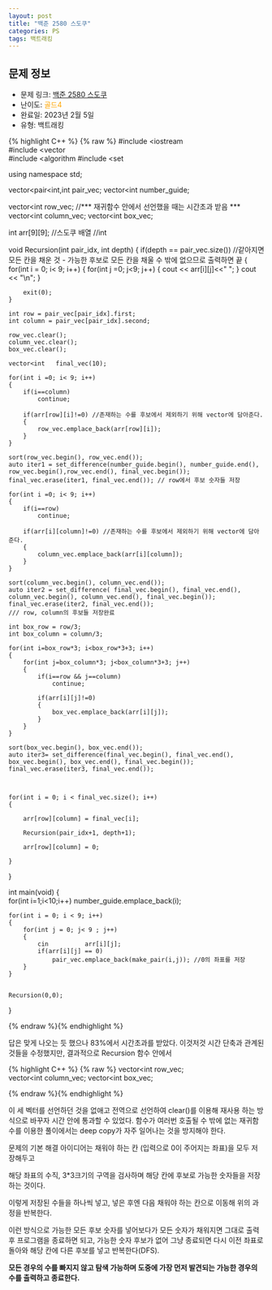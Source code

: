 ```yaml
---
layout: post
title: "백준 2580 스도쿠"
categories: PS
tags: 백트래킹
---
```


## 문제 정보
- 문제 링크: [백준 2580 스도쿠](https://www.acmicpc.net/problem/2580)
- 난이도: <span style="color:#FFA500">골드4</span>
- 완료일: 2023년 2월 5일
- 유형: 백트래킹

{% highlight C++ %} {% raw %}
#include <iostream	
#include <vector	
#include <algorithm	
#include <set	

using namespace std;

vector<pair<int,int		 pair_vec;
vector<int	 number_guide;

vector<int	 row_vec;   //*** 재귀함수 안에서 선언했을 때는 시간초과 받음 *** vector<int	 column_vec;
vector<int	 box_vec; 

int arr[9][9]; //스도쿠 배열
//int 

void Recursion(int pair_idx, int depth)
{
	if(depth == pair_vec.size()) //같아지면 모든 칸을 채운 것 -	 가능한 후보로 모든 칸을 채울 수 밖에 없으므로 출력하면 끝
	{
		for(int i = 0; i< 9; i++)
		{
			for(int j =0; j<9; j++)
			{
				cout << arr[i][j]<<" ";
			}
			cout << "\n";
		}
		
		exit(0);
	}
	
	int row = pair_vec[pair_idx].first;
	int column = pair_vec[pair_idx].second;
		
	row_vec.clear();
	column_vec.clear();
	box_vec.clear();
	
	vector<int	 final_vec(10);
	
	for(int i =0; i< 9; i++)
	{
		if(i==column)
			continue;
		
		if(arr[row][i]!=0) //존재하는 수를 후보에서 제외하기 위해 vector에 담아준다.
		{
			row_vec.emplace_back(arr[row][i]);
		}
	}
	
	sort(row_vec.begin(), row_vec.end());
	auto iter1 = set_difference(number_guide.begin(), number_guide.end(), row_vec.begin(),row_vec.end(), final_vec.begin());
	final_vec.erase(iter1, final_vec.end()); // row에서 후보 숫자들 저장
	
	for(int i =0; i< 9; i++)
	{
		if(i==row)
			continue;
		
		if(arr[i][column]!=0) //존재하는 수를 후보에서 제외하기 위해 vector에 담아준다.
		{
			column_vec.emplace_back(arr[i][column]);
		}
	}
	
	sort(column_vec.begin(), column_vec.end());
	auto iter2 = set_difference( final_vec.begin(), final_vec.end(), column_vec.begin(), column_vec.end(), final_vec.begin());
	final_vec.erase(iter2, final_vec.end()); 
	/// row, column의 후보들 저장완료
	
	int box_row = row/3;
	int box_column = column/3;
	
	for(int i=box_row*3; i<box_row*3+3; i++)
	{
		for(int j=box_column*3; j<box_column*3+3; j++)
		{
			if(i==row && j==column)
				continue;
			
			if(arr[i][j]!=0)
			{
				box_vec.emplace_back(arr[i][j]);
			}
		}		
	}
	
	sort(box_vec.begin(), box_vec.end());
	auto iter3= set_difference(final_vec.begin(), final_vec.end(), box_vec.begin(), box_vec.end(), final_vec.begin());
	final_vec.erase(iter3, final_vec.end());

	
	
	for(int i = 0; i < final_vec.size(); i++)
	{
		
		arr[row][column] = final_vec[i];
		
		Recursion(pair_idx+1, depth+1);
		
		arr[row][column] = 0;
		
	}
}

int main(void)
{	
	for(int i=1;i<10;i++)
		number_guide.emplace_back(i);
	
	for(int i = 0; i < 9; i++)
	{
		for(int j = 0; j< 9 ; j++)
		{
			cin 		 arr[i][j];   
			if(arr[i][j] == 0)
				pair_vec.emplace_back(make_pair(i,j)); //0의 좌표를 저장
		}
	}
	
	
	Recursion(0,0);

}

{% endraw %}{% endhighlight %}

답은 맞게 나오는 듯 했으나 83%에서 시간초과를 받았다. 이것저것 시간 단축과 관계된 것들을 수정했지만, 결과적으로 Recursion 함수 안에서 

{% highlight C++ %} {% raw %}
vector<int	 row_vec;   
vector<int	 column_vec;
vector<int	 box_vec; 

{% endraw %}{% endhighlight %}

이 세 벡터를 선언하던 것을 없애고 전역으로 선언하여 clear()를 이용해 재사용 하는 방식으로 바꾸자 시간 안에 통과할 수 있었다. 함수가 여러번 호출될 수 밖에 없는 재귀함수를 이용한 풀이에서는 deep copy가 자주 일어나는 것을 방지해야 한다.

문제의 기본 해결 아이디어는 채워야 하는 칸 (입력으로 0이 주어지는 좌표)을 모두 저장해두고

해당 좌표의 수직, 3*3크기의 구역을 검사하며 해당 칸에 후보로 가능한 숫자들을 저장하는 것이다. 

이렇게 저장된 수들을 하나씩 넣고, 넣은 후엔 다음 채워야 하는 칸으로 이동해 위의 과정을 반복한다. 

이런 방식으로 가능한 모든 후보 숫자를 넣어보다가 모든 숫자가 채워지면 그대로 출력 후 프로그램을 종료하면 되고, 가능한 숫자 후보가 없어 그냥 종료되면 다시 이전 좌표로 돌아와 해당 칸에 다른 후보를 넣고 반복한다(DFS). 

**모든 경우의 수를 빠지지 않고 탐색 가능하며 도중에 가장 먼저 발견되는 가능한 경우의 수를 출력하고 종료한다.** 